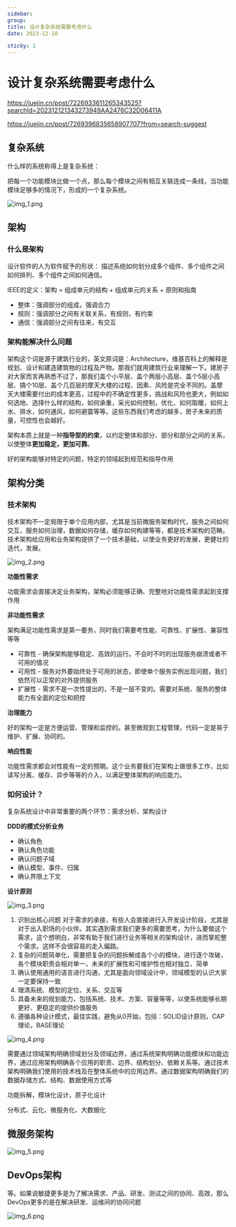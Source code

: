 ```yaml
---
sidebar:
group:
title: 设计复杂系统需要考虑什么
date: 2023-12-10

sticky: 1
---
```

# 设计复杂系统需要考虑什么

https://juejin.cn/post/7226933611265343525?searchId=202312121343273949AA2476C32D06411A

https://juejin.cn/post/7269396835658907707?from=search-suggest

## 复杂系统

什么样的系统称得上是复杂系统：

把每一个功能模块比做一个点，那么每个模块之间有相互关联连成一条线，当功能模块足够多的情况下，形成的一个复杂系统。

![img_1.png](img_1.png)

## 架构

### 什么是架构

设计软件的人为软件赋予的形状： 描述系统如何划分成多个组件、多个组件之间如何排列、多个组件之间如何通信。

IEEE的定义：架构 = 组成单元的结构 + 组成单元的关系 + 原则和指南

* 整体：强调部分的组成，强调合力
* 规则：强调部分之间有关联关系，有规则，有约束
* 通信：强调部分之间有往来，有交互                                                                                                                                                                                                                                                                                                                                                                                                                                                                                                                                                                                                                                                                                                                                                                                                                                                                                                                                                                                                                                                                                                                                                                                                                                                                                                                                                                                                                                                                                                                                                                                                                                                                                                                                                              

### 架构能解决什么问题

架构这个词是源于建筑行业的，英文原词是：Architecture，维基百科上的解释是规划、设计和建造建筑物的过程及产物。那我们就用建筑行业来理解一下。建房子对大家而言再熟悉不过了，那我们盖个小平层、盖个两层小高层、盖个5层小高层、搞个10层、盖个几百层的摩天大楼的过程、因素、风险是完全不同的。盖摩天大楼需要付出的成本更高，过程中的不确定性更多，挑战和风险也更大，例如如何选地、选择什么样的结构，如何承重，采光如何控制，优化、如何取暖，如何上水、排水，如何通风，如何避震等等。这些东西我们考虑的越多，房子未来的质量，可控性也会越好。

架构本质上就是一种**指导型的约束**，以约定整体和部分、部分和部分之间的关系，以使整体**更加稳定，更加可靠**。

好的架构能够对特定的问题，特定的领域起到规范和指导作用


## 架构分类

### 技术架构

技术架构不一定局限于单个应用内部，尤其是当前微服务架构时代，服务之间如何交互，服务如何治理，数据如何存储，缓存如何构建等等，都是技术架构的范畴。技术架构给应用和业务架构提供了一个技术基础，以使业务更好的发展，更健壮的迭代，发展。

![img_2.png](img_2.png)


**功能性需求**

功能需求会直接决定业务架构，架构必须能够正确、完整地对功能性需求起到支撑作用

**非功能性需求**

架构满足功能性需求是第一要务，同时我们需要考性能、可靠性、扩展性、兼容性等等

* 可靠性 - 确保架构能够稳定、高效的运行。不会时不时的出现服务崩溃或者不可用的情况
* 可用性 - 服务对外要始终处于可用的状态，即使单个服务实例出现问题，我们依然可以正常的对外提供服务
* 扩展性 - 需求不是一次性提出的，不是一层不变的。需要对系统、服务的整体能力有全面的定位和把控

**治理能力**

好的架构一定是方便运营、管理和监控的。甚至微观到工程管理，代码一定是易于维护、扩展、协同的。

**响应性能**

功能性需求都会对性能有一定的预期。这个业务要我们在架构上做很多工作，比如读写分离、缓存、异步等等的介入，以满足整体架构的响应能力。

### 如何设计？

复杂系统设计中非常重要的两个环节：需求分析、架构设计


**DDD的模式分析业务**

* 确认角色
* 确认角色功能
* 确认问题子域
* 确认模型、事件、归属
* 确认界限上下文

**设计原则**

![img_3.png](img_3.png)

1. 识别出核心问题
  对于需求的承接，有些人会直接进行入开发设计阶段，尤其是对于出入职场的小伙伴。其实遇到需求我们更多的需要思考，为什么要做这个需求，这个想明白，非常有助于我们进行业务等相关的架构设计，进而掌舵整个需求。这样不会很容易的走入偏路。
2. 复杂的问题简单化，需要把复杂的问题拆解成各个小的模块，进行逐个攻破，各个模块职责会相对单一，未来的扩展性和可维护性也相对独立、简单
3. 确认使用通用的语言进行沟通，尤其是面向领域设计中，领域模型的认识大家一定要保持一致
4. 理清系统、模型的定位、关系、交互等
5. 具备未来的规划能力，包括系统、技术、方案、容量等等，以使系统能够长期更好、更稳定的提供价值服务
6. 遵循各种设计模式，最佳实践，避免从0开始，包括：SOLID设计原则，CAP理论，BASE理论

![img_4.png](img_4.png)

需要通过领域架构明确领域划分及领域边界，通过系统架构明确功能模块和功能边界，通过应用架构明确各个应用的职责、边界、结构划分、依赖关系等。通过技术架构明确我们使用的技术栈及在整体系统中的应用边界。通过数据架构明确我们的数据存储方式、结构、数据使用方式等

功能拆解，模块化设计，原子化设计


分布式、云化、微服务化、大数据化

## 微服务架构

![img_5.png](img_5.png)

## DevOps架构

等。如果说敏捷更多是为了解决需求、产品、研发、测试之间的协同、高效，那么DevOps更多的是在解决研发、运维间的协同问题

![img_6.png](img_6.png)


